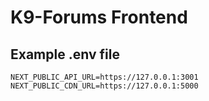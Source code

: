 # K9-Forums Frontend

## Example .env file
```
NEXT_PUBLIC_API_URL=https://127.0.0.1:3001
NEXT_PUBLIC_CDN_URL=https://127.0.0.1:5000
```
